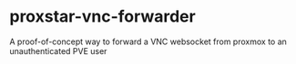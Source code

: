 # proxstar-vnc-forwarder
A proof-of-concept way to forward a VNC websocket from proxmox to an unauthenticated PVE user
